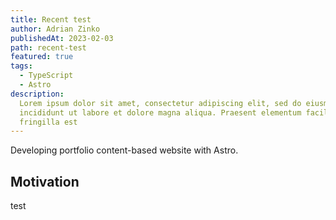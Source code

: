 ```yaml
---
title: Recent test
author: Adrian Zinko
publishedAt: 2023-02-03
path: recent-test
featured: true
tags:
  - TypeScript
  - Astro
description:
  Lorem ipsum dolor sit amet, consectetur adipiscing elit, sed do eiusmod tempor
  incididunt ut labore et dolore magna aliqua. Praesent elementum facilisis leo vel
  fringilla est
---
```


Developing portfolio content-based website with Astro.

## Motivation

test
